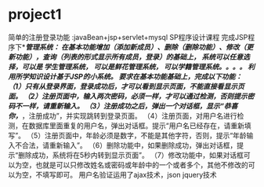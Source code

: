# project1
简单的注册登录功能  :javaBean+jsp+servlet+mysql
SP程序设计课程
完成JSP程序下****管理系统：
在基本功能增加（添加新成员）、删除（删除功能）、修改（更新功能），查询（列表的形式显示所有成员，登录）的基础上，
系统可以任意选择，可以是
学生管理系统，
可以是鲜花管理系统，
可以学籍管理系统。。。。
利用所学知识设计基于JSP的小系统。
要求在基本功能基础上，完成以下功能：
（1）只有从登录界面，登录成功后，才可以看到显示页面，不能直接看显示页面。
（2）注册页面中，输入两次密码，必须一样，才可以通过检测，否则提示密码不一样，请重新输入。
（3）注册成功之后，弹出一个对话框，显示“恭喜你，***，注册成功”，并实现跳转到登录页面。
（4）注册页面，对用户名进行检测，在数据库里面重复的用户名，弹出对话框。提示“用户名已经存在，请重新填写”。
（5）注册页面中，年龄必须是数字，不能是其他字符，否则，提示“年龄输入不合法，请重新输入”。
（6）删除功能中，如果删除成功，弹出对话框，提示“删除成功，系统将在5秒内转到显示页面”。
（7）修改功能中，如果对话框可以为空，也就是可以只修改姓名或密码或年龄中的一个或者多个，其他不修改的可以为空，不填写即可。
用户名验证运用了ajax技术，json jquery技术
